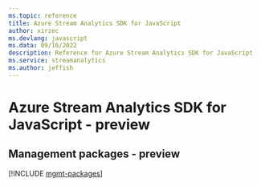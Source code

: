 ```yaml
---
ms.topic: reference
title: Azure Stream Analytics SDK for JavaScript
author: xirzec
ms.devlang: javascript
ms.data: 09/16/2022
description: Reference for Azure Stream Analytics SDK for JavaScript
ms.service: streamanalytics
ms.author: jeffish
---
```

# Azure Stream Analytics SDK for JavaScript - preview

## Management packages - preview
[!INCLUDE [mgmt-packages](stream-analytics-mgmt-index.md)]